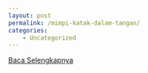 ```yaml
---
layout: post
permalink: /mimpi-katak-dalam-tangan/
categories:
    - Uncategorized
---
```


[Baca Selengkapnya](/03)